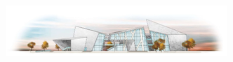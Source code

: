 
![圖片介紹](https://github.com/Lyciih/Lyciih/blob/main/%E5%BB%BA%E7%AF%89%E8%A8%AD%E8%A8%88%E4%BD%9C%E5%93%81%E9%9B%862_page-0001.jpg)
<!--
**Lyciih/Lyciih** is a ✨ _special_ ✨ repository because its `README.md` (this file) appears on your GitHub profile.
### Hi there 👋
Here are some ideas to get you started:

- 🔭 I’m currently working on ...
- 🌱 I’m currently learning ...
- 👯 I’m looking to collaborate on ...
- 🤔 I’m looking for help with ...
- 💬 Ask me about ...
- 📫 How to reach me: ...
- 😄 Pronouns: ...
- ⚡ Fun fact: ...
-->
